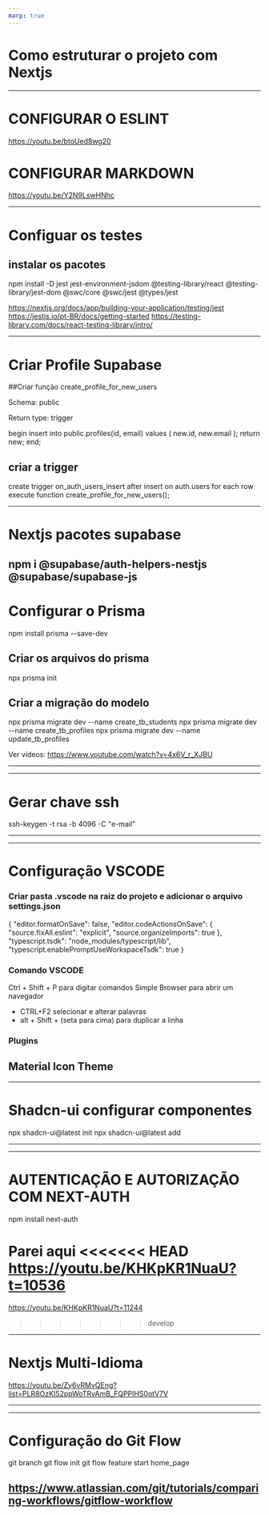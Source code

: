 ```yaml
---
marp: true
---
```


# Como estruturar o projeto com Nextjs

---

# CONFIGURAR O ESLINT
https://youtu.be/btoUed8wg20 

# CONFIGURAR MARKDOWN
https://youtu.be/Y2N9LswHNhc

---

# Configuar os testes

## instalar os pacotes

npm install -D jest jest-environment-jsdom @testing-library/react @testing-library/jest-dom @swc/core @swc/jest @types/jest


https://nextjs.org/docs/app/building-your-application/testing/jest
https://jestjs.io/pt-BR/docs/getting-started 
https://testing-library.com/docs/react-testing-library/intro/

---
# Criar Profile Supabase
##Criar função
create_profile_for_new_users

Schema: public

Return type: trigger

begin
insert into public.profiles(id, email)
values (
  new.id,
  new.email
);
return new;
end;

## criar a trigger
create trigger on_auth_users_insert after insert on auth.users for each row execute function create_profile_for_new_users();

---
# Nextjs pacotes supabase

npm i @supabase/auth-helpers-nestjs @supabase/supabase-js
---
# Configurar o Prisma

npm install prisma --save-dev

## Criar os arquivos do prisma
npx prisma init

## Criar a migração do modelo
npx prisma migrate dev --name create_tb_students
npx prisma migrate dev --name create_tb_profiles
npx prisma migrate dev --name update_tb_profiles

Ver vídeos:
https://www.youtube.com/watch?v=4x6V_r_XJBU

---

---
# Gerar chave ssh
ssh-keygen -t rsa -b 4096 -C "e-mail"


---

---
# Configuração VSCODE
### Criar pasta .vscode na raiz do projeto e adicionar o arquivo settings.json

{
    "editor.formatOnSave": false,
    "editor.codeActionsOnSave": {
        "source.fixAll.eslint": "explicit",
        "source.organizeImports": true
    },
    "typescript.tsdk": "node_modules/typescript/lib",
    "typescript.enablePromptUseWorkspaceTsdk": true
}

### Comando VSCODE 
Ctrl + Shift + P para digitar comandos
Simple Browser para abrir um navegador
- CTRL+F2 selecionar e alterar palavras
- alt + Shift + (seta para cima) para duplicar a linha



### Plugins
Material Icon Theme
---

---
# Shadcn-ui configurar componentes

npx shadcn-ui@latest init
npx shadcn-ui@latest add

---

---
# AUTENTICAÇÃO E AUTORIZAÇÃO COM NEXT-AUTH

npm install next-auth

Parei aqui
<<<<<<< HEAD
https://youtu.be/KHKpKR1NuaU?t=10536
=======
https://youtu.be/KHKpKR1NuaU?t=11244
>>>>>>> develop

---

# Nextjs Multi-Idioma
https://youtu.be/Zy6vRMvQEng?list=PLR8OzKI52ppWoTRvAmB_FQPPlHS0otV7V

---

---
# Configuração do Git Flow

git branch
git flow init
git flow feature start home_page



https://www.atlassian.com/git/tutorials/comparing-workflows/gitflow-workflow
---
